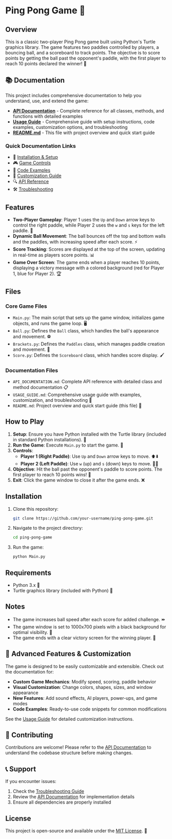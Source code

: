 # Ping Pong Game 🏓

## Overview
This is a classic two-player Ping Pong game built using Python's Turtle graphics library. The game features two paddles controlled by players, a bouncing ball, and a scoreboard to track points. The objective is to score points by getting the ball past the opponent's paddle, with the first player to reach 10 points declared the winner! 🎉

## 📚 Documentation

This project includes comprehensive documentation to help you understand, use, and extend the game:

- **[API Documentation](API_DOCUMENTATION.md)** - Complete reference for all classes, methods, and functions with detailed examples
- **[Usage Guide](USAGE_GUIDE.md)** - Comprehensive guide with setup instructions, code examples, customization options, and troubleshooting
- **[README.md](README.md)** - This file with project overview and quick start guide

### Quick Documentation Links
- 🔧 [Installation & Setup](USAGE_GUIDE.md#detailed-setup)
- 🎮 [Game Controls](USAGE_GUIDE.md#game-controls)
- 📖 [Code Examples](USAGE_GUIDE.md#code-examples)
- 🎨 [Customization Guide](USAGE_GUIDE.md#customization-guide)
- 🔍 [API Reference](API_DOCUMENTATION.md)
- 🛠️ [Troubleshooting](USAGE_GUIDE.md#troubleshooting)

## Features
- **Two-Player Gameplay**: Player 1 uses the `Up` and `Down` arrow keys to control the right paddle, while Player 2 uses the `w` and `s` keys for the left paddle. 👥
- **Dynamic Ball Movement**: The ball bounces off the top and bottom walls and the paddles, with increasing speed after each score. ⚡
- **Score Tracking**: Scores are displayed at the top of the screen, updating in real-time as players score points. 📊
- **Game Over Screen**: The game ends when a player reaches 10 points, displaying a victory message with a colored background (red for Player 1, blue for Player 2). 🏆

## Files

### Core Game Files
- `Main.py`: The main script that sets up the game window, initializes game objects, and runs the game loop. 🖥️
- `Ball.py`: Defines the `Ball` class, which handles the ball's appearance and movement. ⚽
- `Brackets.py`: Defines the `Paddles` class, which manages paddle creation and movement. 🏸
- `Score.py`: Defines the `Scoreboard` class, which handles score display. 🖌️

### Documentation Files
- `API_DOCUMENTATION.md`: Complete API reference with detailed class and method documentation 📋
- `USAGE_GUIDE.md`: Comprehensive usage guide with examples, customization, and troubleshooting 📖
- `README.md`: Project overview and quick start guide (this file) 📄

## How to Play
1. **Setup**: Ensure you have Python installed with the Turtle library (included in standard Python installations). 🐍
2. **Run the Game**: Execute `Main.py` to start the game. 🚀
3. **Controls**:
   - **Player 1 (Right Paddle)**: Use `Up` and `Down` arrow keys to move. ⬆️⬇️
   - **Player 2 (Left Paddle)**: Use `w` (up) and `s` (down) keys to move. 🔼🔽
4. **Objective**: Hit the ball past the opponent's paddle to score points. The first player to reach 10 points wins! 🎯
5. **Exit**: Click the game window to close it after the game ends. ❌

## Installation
1. Clone this repository:
   ```bash
   git clone https://github.com/your-username/ping-pong-game.git
   ```
2. Navigate to the project directory:
   ```bash
   cd ping-pong-game
   ```
3. Run the game:
   ```bash
   python Main.py
   ```

## Requirements
- Python 3.x 🐍
- Turtle graphics library (included with Python) 🐢

## Notes
- The game increases ball speed after each score for added challenge. ⏩
- The game window is set to 1000x700 pixels with a black background for optimal visibility. 🌌
- The game ends with a clear victory screen for the winning player. 🎊

## 🚀 Advanced Features & Customization

The game is designed to be easily customizable and extensible. Check out the documentation for:

- **Custom Game Mechanics**: Modify speed, scoring, paddle behavior
- **Visual Customization**: Change colors, shapes, sizes, and window appearance  
- **New Features**: Add sound effects, AI players, power-ups, and game modes
- **Code Examples**: Ready-to-use code snippets for common modifications

See the [Usage Guide](USAGE_GUIDE.md#customization-guide) for detailed customization instructions.

## 🤝 Contributing

Contributions are welcome! Please refer to the [API Documentation](API_DOCUMENTATION.md) to understand the codebase structure before making changes.

## 📞 Support

If you encounter issues:
1. Check the [Troubleshooting Guide](USAGE_GUIDE.md#troubleshooting)
2. Review the [API Documentation](API_DOCUMENTATION.md) for implementation details
3. Ensure all dependencies are properly installed

## License
This project is open-source and available under the [MIT License](LICENSE). 📜
